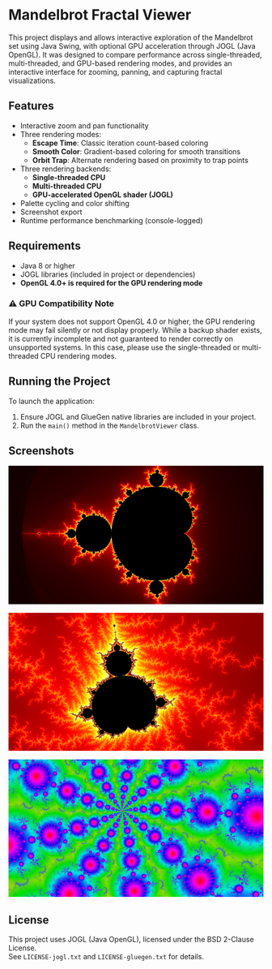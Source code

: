 # Mandelbrot Fractal Viewer

This project displays and allows interactive exploration of the Mandelbrot set using Java Swing, with optional GPU acceleration through JOGL (Java OpenGL). It was designed to compare performance across single-threaded, multi-threaded, and GPU-based rendering modes, and provides an interactive interface for zooming, panning, and capturing fractal visualizations.

## Features

- Interactive zoom and pan functionality
- Three rendering modes:
    - **Escape Time**: Classic iteration count-based coloring
    - **Smooth Color**: Gradient-based coloring for smooth transitions
    - **Orbit Trap**: Alternate rendering based on proximity to trap points
- Three rendering backends:
    - **Single-threaded CPU**
    - **Multi-threaded CPU**
    - **GPU-accelerated OpenGL shader (JOGL)**
- Palette cycling and color shifting
- Screenshot export
- Runtime performance benchmarking (console-logged)

## Requirements

- Java 8 or higher
- JOGL libraries (included in project or dependencies)
- **OpenGL 4.0+ is required for the GPU rendering mode**

### ⚠ GPU Compatibility Note

If your system does not support OpenGL 4.0 or higher, the GPU rendering mode may fail silently or not display properly. While a backup shader exists, it is currently incomplete and not guaranteed to render correctly on unsupported systems. In this case, please use the single-threaded or multi-threaded CPU rendering modes.

## Running the Project

To launch the application:
1. Ensure JOGL and GlueGen native libraries are included in your project.
2. Run the `main()` method in the `MandelbrotViewer` class.

## Screenshots

![Mandelbrot Set, Smooth, Fire](images/sample_image1.png)

![Zoomed Mandelbrot, Escape, Fire](images/sample_image2.png)

![Zoomed Mandelbrot, Orbit, HSV3](images/sample_image3.png)

## License

This project uses JOGL (Java OpenGL), licensed under the BSD 2-Clause License.  
See `LICENSE-jogl.txt` and `LICENSE-gluegen.txt` for details.
